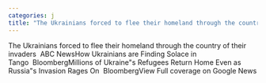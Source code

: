 ```yaml
---
categories: j
title: "The Ukrainians forced to flee their homeland through the country of their invaders  ABC News"
---
```

The Ukrainians forced to flee their homeland through the country of their invaders&nbsp;&nbsp;ABC NewsHow Ukrainians are Finding Solace in Tango&nbsp;&nbsp;BloombergMillions of Ukraine"s Refugees Return Home Even as Russia"s Invasion Rages On&nbsp;&nbsp;BloombergView Full coverage on Google News